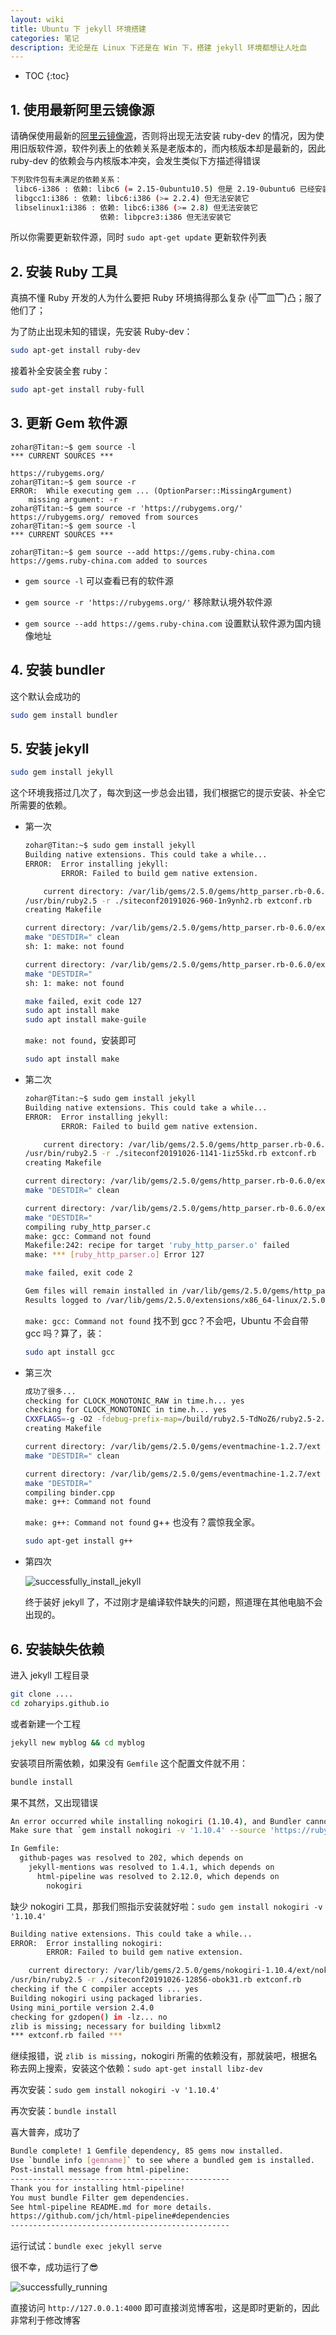 ```yaml
---
layout: wiki
title: Ubuntu 下 jekyll 环境搭建
categories: 笔记
description: 无论是在 Linux 下还是在 Win 下，搭建 jekyll 环境都想让人吐血
---
```


* TOC
{:toc}

## 1. 使用最新阿里云镜像源

请确保使用最新的[阿里云镜像源](https://zoharyip.club/wiki/problem-linux/#2-%E9%85%8D%E7%BD%AE-ali-%E8%BD%AF%E4%BB%B6%E6%BA%90)，否则将出现无法安装 ruby-dev 的情况，因为使用旧版软件源，软件列表上的依赖关系是老版本的，而内核版本却是最新的，因此 ruby-dev 的依赖会与内核版本冲突，会发生类似下方描述得错误

```bash
下列软件包有未满足的依赖关系：
 libc6-i386 : 依赖: libc6 (= 2.15-0ubuntu10.5) 但是 2.19-0ubuntu6 已经安装
 libgcc1:i386 : 依赖: libc6:i386 (>= 2.2.4) 但无法安装它
 libselinux1:i386 : 依赖: libc6:i386 (>= 2.8) 但无法安装它
                    依赖: libpcre3:i386 但无法安装它
```

所以你需要更新软件源，同时 `sudo apt-get update` 更新软件列表

## 2. 安装 Ruby 工具

真搞不懂 Ruby 开发的人为什么要把 Ruby 环境搞得那么复杂 (╬▔皿▔)凸；服了他们了；

为了防止出现未知的错误，先安装 Ruby-dev：

```bash
sudo apt-get install ruby-dev
```

接着补全安装全套 ruby：

```bash
sudo apt-get install ruby-full
```

## 3. 更新 Gem 软件源

```
zohar@Titan:~$ gem source -l
*** CURRENT SOURCES ***

https://rubygems.org/
zohar@Titan:~$ gem source -r
ERROR:  While executing gem ... (OptionParser::MissingArgument)
    missing argument: -r
zohar@Titan:~$ gem source -r 'https://rubygems.org/'
https://rubygems.org/ removed from sources
zohar@Titan:~$ gem source -l
*** CURRENT SOURCES ***

zohar@Titan:~$ gem source --add https://gems.ruby-china.com
https://gems.ruby-china.com added to sources
```

* `gem source -l` 可以查看已有的软件源

* `gem source -r 'https://rubygems.org/'` 移除默认境外软件源

* `gem source --add https://gems.ruby-china.com` 设置默认软件源为国内镜像地址


## 4. 安装 bundler

这个默认会成功的

```bash
sudo gem install bundler
```

## 5. 安装 jekyll

```bash
sudo gem install jekyll
```

这个环境我搭过几次了，每次到这一步总会出错，我们根据它的提示安装、补全它所需要的依赖。

* 第一次

    ```bash
    zohar@Titan:~$ sudo gem install jekyll
    Building native extensions. This could take a while...
    ERROR:  Error installing jekyll:
            ERROR: Failed to build gem native extension.

        current directory: /var/lib/gems/2.5.0/gems/http_parser.rb-0.6.0/ext/ruby_http_parser
    /usr/bin/ruby2.5 -r ./siteconf20191026-960-1n9ynh2.rb extconf.rb
    creating Makefile

    current directory: /var/lib/gems/2.5.0/gems/http_parser.rb-0.6.0/ext/ruby_http_parser
    make "DESTDIR=" clean
    sh: 1: make: not found

    current directory: /var/lib/gems/2.5.0/gems/http_parser.rb-0.6.0/ext/ruby_http_parser
    make "DESTDIR="
    sh: 1: make: not found

    make failed, exit code 127
    sudo apt install make
    sudo apt install make-guile
    ```

    `make: not found`，安装即可

    ```bash
    sudo apt install make
    ```

* 第二次

    ```bash
    zohar@Titan:~$ sudo gem install jekyll
    Building native extensions. This could take a while...
    ERROR:  Error installing jekyll:
            ERROR: Failed to build gem native extension.

        current directory: /var/lib/gems/2.5.0/gems/http_parser.rb-0.6.0/ext/ruby_http_parser
    /usr/bin/ruby2.5 -r ./siteconf20191026-1141-1iz55kd.rb extconf.rb
    creating Makefile

    current directory: /var/lib/gems/2.5.0/gems/http_parser.rb-0.6.0/ext/ruby_http_parser
    make "DESTDIR=" clean

    current directory: /var/lib/gems/2.5.0/gems/http_parser.rb-0.6.0/ext/ruby_http_parser
    make "DESTDIR="
    compiling ruby_http_parser.c
    make: gcc: Command not found
    Makefile:242: recipe for target 'ruby_http_parser.o' failed
    make: *** [ruby_http_parser.o] Error 127

    make failed, exit code 2

    Gem files will remain installed in /var/lib/gems/2.5.0/gems/http_parser.rb-0.6.0 for inspection.
    Results logged to /var/lib/gems/2.5.0/extensions/x86_64-linux/2.5.0/http_parser.rb-0.6.0/gem_make.out
    ```

    `make: gcc: Command not found` 找不到 gcc？不会吧，Ubuntu 不会自带 gcc 吗？算了，装：

    ```bash
    sudo apt install gcc
    ```

* 第三次

    ```bash
    成功了很多...
    checking for CLOCK_MONOTONIC_RAW in time.h... yes
    checking for CLOCK_MONOTONIC in time.h... yes
    CXXFLAGS=-g -O2 -fdebug-prefix-map=/build/ruby2.5-TdNoZ6/ruby2.5-2.5.1=. -fstack-protector-strong -Wformat -Werror=forma                                                                      t-security
    creating Makefile

    current directory: /var/lib/gems/2.5.0/gems/eventmachine-1.2.7/ext
    make "DESTDIR=" clean

    current directory: /var/lib/gems/2.5.0/gems/eventmachine-1.2.7/ext
    make "DESTDIR="
    compiling binder.cpp
    make: g++: Command not found
    ```

    `make: g++: Command not found` g++ 也没有？震惊我全家。

    ```bash
    sudo apt-get install g++
    ```

* 第四次

    ![successfully_install_jekyll](/images/posts/jekyll-install-success.png "成功安装 jekyll")

    终于装好 jekyll 了，不过刚才是编译软件缺失的问题，照道理在其他电脑不会出现的。

## 6. 安装缺失依赖

进入 jekyll 工程目录

```bash
git clone ....
cd zoharyips.github.io
```

或者新建一个工程

```bash
jekyll new myblog && cd myblog
```

安装项目所需依赖，如果没有 `Gemfile` 这个配置文件就不用：

```bash
bundle install
```

果不其然，又出现错误

```bash
An error occurred while installing nokogiri (1.10.4), and Bundler cannot continue.
Make sure that `gem install nokogiri -v '1.10.4' --source 'https://rubygems.org/'` succeeds before bundling.

In Gemfile:
  github-pages was resolved to 202, which depends on
    jekyll-mentions was resolved to 1.4.1, which depends on
      html-pipeline was resolved to 2.12.0, which depends on
        nokogiri
```

缺少 nokogiri 工具，那我们照指示安装就好啦：`sudo gem install nokogiri -v '1.10.4'`

```bash
Building native extensions. This could take a while...
ERROR:  Error installing nokogiri:
        ERROR: Failed to build gem native extension.

    current directory: /var/lib/gems/2.5.0/gems/nokogiri-1.10.4/ext/nokogiri
/usr/bin/ruby2.5 -r ./siteconf20191026-12856-obok31.rb extconf.rb
checking if the C compiler accepts ... yes
Building nokogiri using packaged libraries.
Using mini_portile version 2.4.0
checking for gzdopen() in -lz... no
zlib is missing; necessary for building libxml2
*** extconf.rb failed ***
```

继续报错，说 `zlib is missing`，nokogiri 所需的依赖没有，那就装吧，根据名称去网上搜索，安装这个依赖：`sudo apt-get install libz-dev`

再次安装：`sudo gem install nokogiri -v '1.10.4'`

再次安装：`bundle install`

喜大普奔，成功了

```bash
Bundle complete! 1 Gemfile dependency, 85 gems now installed.
Use `bundle info [gemname]` to see where a bundled gem is installed.
Post-install message from html-pipeline:
-------------------------------------------------
Thank you for installing html-pipeline!
You must bundle Filter gem dependencies.
See html-pipeline README.md for more details.
https://github.com/jch/html-pipeline#dependencies
-------------------------------------------------
```

运行试试：`bundle exec jekyll serve`

很不幸，成功运行了😎

![successfully_running](/images/posts/jekyll-success.png "成功运行")

直接访问 `http://127.0.0.1:4000` 即可直接浏览博客啦，这是即时更新的，因此非常利于修改博客